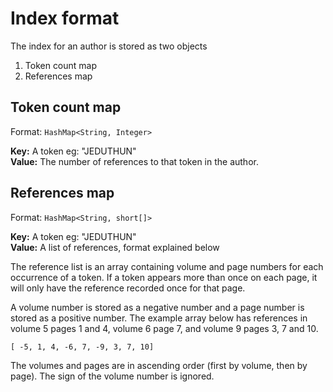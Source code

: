 # Index format

The index for an author is stored as two objects

 1. Token count map
 2. References map

## Token count map

Format: `HashMap<String, Integer>`

**Key:** A token eg: "JEDUTHUN"  
**Value:** The number of references to that token in the author.

## References map

Format: `HashMap<String, short[]> `

**Key:** A token eg: "JEDUTHUN"  
**Value:** A list of references, format explained below

The reference list is an array containing volume and page numbers for each
occurrence of a token. If a token appears more than once on each page, it will
only have the reference recorded once for that page.

A volume number is stored as a negative number and a page number is stored as
a positive number. The example array below has references in volume 5 pages 1
and 4, volume 6 page 7, and volume 9 pages 3, 7 and 10.

`[ -5, 1, 4, -6, 7, -9, 3, 7, 10]`

The volumes and pages are in ascending order (first by volume, then by page).
The sign of the volume number is ignored.
